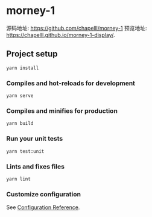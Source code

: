 # morney-1

源码地址: https://github.com/chapelll/morney-1
预览地址: https://chapelll.github.io/morney-1-display/.

## Project setup
```
yarn install
```

### Compiles and hot-reloads for development
```
yarn serve
```

### Compiles and minifies for production
```
yarn build
```

### Run your unit tests
```
yarn test:unit
```

### Lints and fixes files
```
yarn lint
```

### Customize configuration
See [Configuration Reference](https://cli.vuejs.org/config/).
